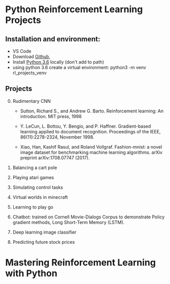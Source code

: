 # Python Reinforcement Learning Projects 
## Installation and environment:
* VS Code
* Download [Github](https://github.com/PacktPublishing/Python-Reinforcement-Learning-Projects), 
* Install [Python 3.6](https://www.python.org/downloads/release/python-360/) locally (don't add to path)
* using python 3.6 create a virtual environment: python3 -m venv rl_projects_venv

## Projects

0. Rudimentary CNN

    * Sutton, Richard S., and Andrew G. Barto. Reinforcement learning: An introduction. MIT press, 1998
    
    * Y. LeCun, L. Bottou, Y. Bengio, and P. Haffner. Gradient-based learning applied to document recognition. Proceedings of the IEEE, 86(11):2278-2324, November 1998. 
    
    * Xiao, Han, Kashif Rasul, and Roland Vollgraf. Fashion-mnist: a novel image dataset for benchmarking machine learning algorithms. arXiv preprint arXiv:1708.07747 (2017).

1. Balancing a cart pole
2. Playing atari games
3. Simulating control tasks
4. Virtual worlds in minecraft
5. Learning to play go
6. Chatbot: trained on Cornell Movie-Dialogs Corpus to demonstrate Policy gradient methods, Long Short-Term Memory (LSTM).
7. Deep learning image classifier
8. Predicting future stock prices


# Mastering Reinforcement Learning with Python
